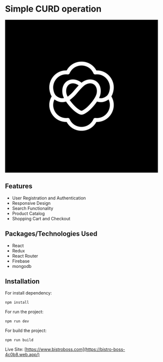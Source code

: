# Simple CURD operation


![Project Logo](./src//assets/logo.png)


## Features

- User Registration and Authentication
- Responsive Design
- Search Functionality
- Product Catalog
- Shopping Cart and Checkout


## Packages/Technologies Used

- React
- Redux
- React Router
- Firebase
- mongodb

## Installation

For install dependency:

```sh
npm install
```

For run the project:

```sh
npm run dev
```

For build the project:

```sh
npm run build
```


Live Site: [https://www.bistroboss.com](https://bistro-boss-4c0b8.web.app/)




